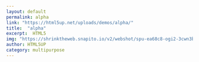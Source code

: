 ```yaml
---
layout: default
permalink: alpha
link: "https://html5up.net/uploads/demos/alpha/"
title:  "alpha"
excerpt:  HTML5
img: "https://shrinktheweb.snapito.io/v2/webshot/spu-ea68c8-ogi2-3cwn3bmfojjlb56e?size=mc&screen=1280x1024&url=https%3A%2F%2Fhtml5up.net%2Fuploads%2Fdemos%2Falpha%2F"
author: HTML5UP
category: multipurpose
---
```

